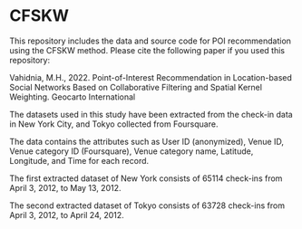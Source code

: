 # CFSKW

This repository includes the data and source code for POI recommendation using the CFSKW method. Please cite the following paper if you used this repository:

Vahidnia, M.H., 2022. Point-of-Interest Recommendation in Location-based Social Networks Based on Collaborative Filtering and Spatial Kernel Weighting. Geocarto International


The datasets used in this study have been extracted from the check-in data in New York City, and Tokyo collected from Foursquare.

The data contains the attributes such as User ID (anonymized), Venue ID, Venue category ID (Foursquare), Venue category name, Latitude, Longitude, and Time for each record. 

The first extracted dataset of New York consists of 65114 check-ins from April 3, 2012, to May 13, 2012.  

The second extracted dataset of Tokyo consists of 63728 check-ins from April 3, 2012, to April 24, 2012.
